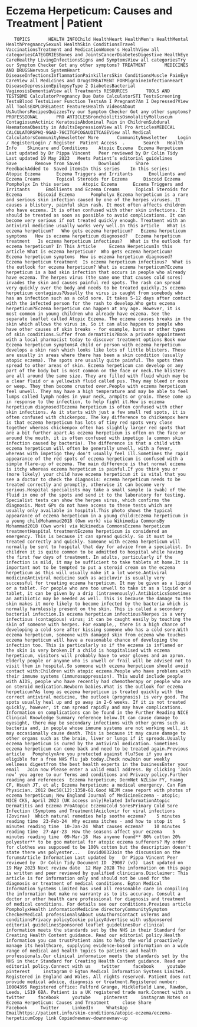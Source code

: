 # Eczema Herpeticum: Causes and Treatment | Patient

       TOPICS       HEALTH INFOChild HealthHeart HealthMen's HealthMental HealthPregnancySexual HealthSkin ConditionsTravel VaccinationsTreatment and MedicationWomen's HealthView all categoriesCATEGORIESBones and JointsCancerDiabetesDigestive HealthEye CareHealthy LivingInfectionsSigns and SymptomsView all categoriesTry our Symptom Checker Got any other symptoms? TREATMENT       MEDICINES AND DRUGSNervous SystemHeart DiseaseInfectionsInflammationPainkillersSkin ConditionsMuscle PainEye CareView all Medicines and DrugsTREATMENT FORMigraineInfectionHeart DiseaseDepressionEpilepsyType 2 DiabetesBacterial VaginosisDementiaView all Treatments RESOURCES       TOOLS AND TESTSBMI CalculatorPregnancy Due Date CalculatorSTI TestsScreening TestsBlood TestsLiver Function TestsAm I Pregnant?Am I Depressed?View all ToolsEXPLORELatest FeaturesHealth VideosAbout UsAuthorsRecipesQuizzesTry our Symptom Checker Got any other symptoms? PROFESSIONAL       PRO ARTICLESBronchiolitisOsmolalityMolluscum ContagiosumActinic KeratosisAbdominal Pain in ChildrenSubdural HaematomaObesity in AdultsDepressionView all Pro ArticlesMEDICAL CALCULATORSPHQ-9GAD-76CITGPCOGAUDITCAGEView all Medical CalculatorsCommunityNewsletter More       CommunityNewsletter    Login / RegisterLogin / Register  Patient Access  .       Search   Health Info    Skincare and Conditions    Atopic Eczema  Eczema Herpeticum Last updated by Dr Pippa Vincent   Peer reviewed by Dr Colin Tidy  Last updated 19 May 2023   Meets Patient’s editorial guidelines            Save       Remove from Saved       Download      Share      FeedbackAdded to  Saved itemsIn this series    In this series:     Atopic Eczema      Eczema Triggers and Irritants      Emollients and Eczema Creams      Topical Steroids for Eczema      Discoid Eczema      Pompholyx In this series     Atopic Eczema      Eczema Triggers and Irritants      Emollients and Eczema Creams      Topical Steroids for Eczema      Discoid Eczema      Pompholyx Eczema herpeticum is a rare and serious skin infection caused by one of the herpes viruses. It causes a blistery, painful skin rash. It most often affects children who have eczema. It is often confused with other skin infections. It should be treated as soon as possible to avoid complications. It can become very serious if not treated quickly enough. Treatment with an antiviral medicine usually works very well.In this article   What is eczema herpeticum?   Who gets eczema herpeticum?   Eczema herpeticum symptoms   How is eczema herpeticum diagnosed?   Eczema herpeticum treatment   Is eczema herpeticum infectious?   What is the outlook for eczema herpeticum? In This Article     Eczema HerpeticumIn this article What is eczema herpeticum?  Who gets eczema herpeticum?  Eczema herpeticum symptoms  How is eczema herpeticum diagnosed?  Eczema herpeticum treatment  Is eczema herpeticum infectious?  What is the outlook for eczema herpeticum? What is eczema herpeticum?Eczema herpeticum is a bad skin infection that occurs in people who already have eczema. The herpes virus (the same one that causes cold sores) invades the skin and causes painful red spots. The rash can spread very quickly over the body and needs to be treated quickly.Is eczema herpeticum contagious?Usually the virus is caught from somebody who has an infection such as a cold sore. It takes 5-12 days after contact with the infected person for the rash to develop.Who gets eczema herpeticum?Eczema herpeticum can happen at any age. However, it is most common in young children who already have eczema. See the separate leaflet called Atopic Eczema. The eczema causes breaks in the skin which allows the virus in. So it can also happen to people who have other causes of skin breaks - for example, burns or other types of skin conditions.Suffer from dermatitis?Book a private appointment with a local pharmacist today to discover treatment options Book now Eczema herpeticum symptomsA child or person with eczema herpeticum develops a skin rash which looks like lots of little blisters. These are usually in areas where there has been a skin condition (usually atopic eczema). The spots are usually quite painful. The spots then spread to other areas of skin. Eczema herpeticum can develop on any part of the body but is most common on the face or neck.The blisters are all around the same size. They are filled with fluid which may be a clear fluid or a yellowish fluid called pus. They may bleed or ooze or weep. They then become crusted over.People with eczema herpeticum feel unwell. They may have a high temperature and may be able to feel lumps called lymph nodes in your neck, armpits or groin. These come up in response to the infection, to help fight it.How is eczema herpeticum diagnosed?Eczema herpeticum is often confused with other skin infections. As it starts with just a few small red spots, it is often confused with chickenpox. The key difference to chickenpox here is that eczema herpeticum has lots of tiny red spots very close together whereas chickenpox often has slightly larger red spots that are a bit further apart.As eczema herpeticum is often on the face or around the mouth, it is often confused with impetigo (a common skin infection caused by bacteria). The difference is that a child with eczema herpeticum will often be generally unwell, with a fever, whereas with impetigo they don't usually feel ill.Sometimes the rapid appearance of the red spots of eczema herpeticum is confused with a simple flare-up of eczema. The main difference is that normal eczema is itchy whereas eczema herpeticum is painful.If you think you or (more likely) your child have eczema herpeticum it is vital that you see a doctor to check the diagnosis: eczema herpeticum needs to be treated correctly and promptly, otherwise it can become very serious.Hospital specialists may take a small sample (a swab) of the fluid in one of the spots and send it to the laboratory for testing. Specialist tests can show the herpes virus, which confirms the diagnosis. Most GPs do not have access to these tests which are usually only available in hospital.This photo shows the typical appearance of eczema herpeticum in a young child:Eczema herpeticum in a young childMohammad2018 (Own work) via Wikimedia CommonsBy Mohammad2018 (Own work) via Wikimedia CommonsEczema herpeticum treatmentHospital treatmentEczema herpeticum is considered an emergency. This is because it can spread quickly. So it must be treated correctly and quickly. Someone with eczema herpeticum will normally be sent to hospital that day for advice from a specialist. In children it is quite common to be admitted to hospital while having the first few days of treatment. In adults, particularly if the infection is mild, it may be sufficient to take tablets at home.It is important not to be tempted to put a steroid cream on the eczema herpeticum as this will usually make it a lot worse.Antiviral medicineAntiviral medicine such as aciclovir is usually very successful for treating eczema herpeticum. It may be given as a liquid or a tablet. For people who are too unwell to take it as a liquid or a tablet, it can be given by a drip (intravenously).AntibioticsSometimes an antibiotic may be needed as well. This is because the damage to the skin makes it more likely to become infected by the bacteria which is normally harmlessly present on the skin. This is called a secondary bacterial infection.Is eczema herpeticum infectious?Herpes is a very infectious (contagious) virus; it can be caught easily by touching the skin of someone with herpes. For example,, there is a high chance of developing a cold sore after kissing someone who has a cold sore.With eczema herpeticum, someone with damaged skin from eczema who touches eczema herpeticum will have a reasonable chance of developing the infection too. This is particularly so if the eczema is inflamed or the skin is very broken.If a child is hospitalised with eczema herpeticum, visitors will probably have to wear gloves and an apron. Elderly people or anyone who is unwell or frail will be advised not to visit them in hospital.So someone with eczema herpeticum should avoid contact with:Children with atopic eczema.People who have problems with their immune systems (immunosuppression). This would include people with AIDS, people who have recently had chemotherapy or people who are on steroid medication.Newborn babies.What is the outlook for eczema herpeticum?As long as eczema herpeticum is treated quickly with the correct antiviral medicine, the outlook (prognosis) is very good. The spots usually heal up and go away in 2-6 weeks. If it is not treated quickly, however, it can spread rapidly and may have complications. Information on complications can be found in the Further Reading NICE Clinical Knowledge Summary reference below.It can cause damage to eyesight, there may be secondary infections with other germs such as bacteria and, in people whose immune systems are not working well, it may occasionally cause death. This is because it may cause damage to other organs such as the brain, liver or lungs if it spreads.Usually eczema herpeticum is cured by the antiviral medication. Sometimes eczema herpeticum can come back and need to be treated again.Previous article   PompholyxAre you protected against flu?See if you are eligible for a free NHS flu jab today.Check nowJoin our weekly wellness digestfrom the best health experts in the businessEnter your email   Join now Please enter a valid email address. By clicking ‘Join now’ you agree to our Terms and conditions and Privacy policy.Further reading and references  Eczema herpeticum; DermNet NZLiaw FY, Huang CF, Hsueh JT, et al; Eczema herpeticum: a medical emergency. Can Fam Physician. 2012 Dec58(12):1358-61.Good NEJM case report with photos of eczema herpeticum; New England Journal of MedicineEczema - atopic; NICE CKS, April 2023 (UK access only)Related InformationAtopic Dermatitis and Eczema ProAtopic EczemaCold SoresPrimary Cold Sore Infection (Symptoms and Treatment)Aciclovir for viral infections (Zovirax)  Which natural remedies help soothe eczema?    5 minutes reading time  23-Feb-24  Why eczema itches - and how to stop it    5 minutes reading time  10-Jan-24  What causes eczema?    10 minutes reading time  27-Apr-23  How the seasons affect your eczema    5 minutes reading time  09-Mar-18  Has anyone found** 80% cotton 20% polyester** to be goo material for atopic eczema sufferers? My order for clothes was supposed to be 100% cotton but the description doesn't state there was polyester...   David0032Join the discussion on the forumsArticle Information Last updated by   Dr Pippa Vincent Peer reviewed by  Dr Colin Tidy Document ID  29087 (v3)  Last updated on   19 May 2023 Next review date  12 May 2028 The information on this page is written and peer reviewed by qualified clinicians.Disclaimer: This article is for information only and should not be used for the diagnosis or treatment of medical conditions. Egton Medical Information Systems Limited has used all reasonable care in compiling the information but make no warranty as to its accuracy. Consult a doctor or other health care professional for diagnosis and treatment of medical conditions. For details see our conditions.Previous article  PompholyxHealth informationMedicine directoryCommunitySymptom CheckerMedical professionalsAbout usAuthorsContact usTerms and conditionsPrivacy policyCookie policyAdvertise with usSponsored editorial guidelinesSponsored leaflet guidelinesOur clinical information meets the standards set by the NHS in their Standard for Creating Health Content guidance. Read our editorial policy.Health information you can trustPatient aims to help the world proactively manage its healthcare, supplying evidence-based information on a wide range of medical and health topics to patients and health professionals.Our clinical information meets the standards set by the NHS in their Standard for Creating Health Content guidance. Read our editorial policy.Connect with us    twitter     facebook     youtube     pinterest     instagram © Egton Medical Information Systems Limited. Registered in England and Wales. All rights reserved. Patient does not provide medical advice, diagnosis or treatment.Registered number: 10004395 Registered office: Fulford Grange, Micklefield Lane, Rawdon, Leeds, LS19 6BA. Patient is a UK registered trade mark.Connect with us    twitter     facebook     youtube     pinterest     instagram Notes on Eczema Herpeticum: Causes and Treatment     close Share          Facebook     Twitter     LinkedIn     WhatsApp     Emailhttps://patient.info/skin-conditions/atopic-eczema/eczema-herpeticumCopy link Copiednewnav-downnewnav-up


